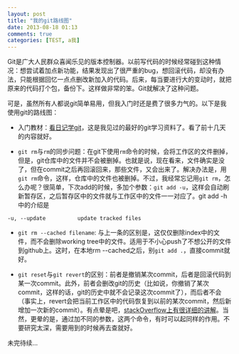 ```yaml
---
layout: post
title: "我的git路线图"
date: 2013-08-18 01:13
comments: true
categories: [TEST, a我]
---
```

Git是广大人民群众喜闻乐见的版本控制器。以前写代码的时候经常碰到这种情况：想尝试着加点新功能，结果发现出了很严重的bug，想回滚代码，却没有办法，只能根据回忆一点点删改新加入的代码。后来，每当要进行大的变动时，就把原来的代码打个包，备份下。这样做非常的笨。Git就解决了这种问题。

可是，虽然所有人都说git简单易用，但我入门时还是费了很多力气的。以下是我使用git的路线图：

<!-- more -->

* 入门教材：[看日记学git](http://www.21andy.com/blog/uploads/downloads/2010/12/git_tutorial.pdf)，这是我见过的最好的git学习资料了。看了前十几天的内容就好。

* `git rm`与`rm`的同步问题：在git下使用`rm`命令的时候，会将工作区的文件删掉，但是，git仓库中的文件并不会被删掉。也就是说，现在看来，文件确实是没了，但在commit之后再回滚回来，那些文件，又会出来了。解决办法是，用`git rm`命令，这样，仓库中的文件也被删掉。不过，我经常忘记用`git rm`，怎么办呢？很简单，下次add的时候，多加个参数：`git add -u`，这样会自动刷新暂存区，之后暂存区中的文件就与工作区中的文件一一对应了。git add -h中的介绍是
```
-u, --update          update tracked files
```

* `git rm --cached filename`: 与上一条的区别是，这仅仅删除index中的文件，而不会删除working tree中的文件。适用于不小心push了不想公开的文件到github上。这时，在本地rm --cached之后，别`git add .`，直接commit就好。

* `git reset`与`git revert`的区别：前者是撤销某次commit，后者是回滚代码到某一次commit。此外，前者会删改git的历史（比如说，你撤销了某次commit，这样的话，git的历史中就不会记录这次commit了），而后者不会（事实上，revert会把当前工作区中的代码恢复到以前的某次commit，然后新增加一次新的commit）。有点晕是吧，[stackOverflow上有很详细的讲解](http://stackoverflow.com/questions/8358035/whats-the-difference-between-git-revert-checkout-and-reset/8358039#8358039)。当然，更晕的是，通过加不同的参数，这两个命令，有时可以起同样的作用。不要研究太深，需要用到的时候再去查就好。


未完待续...
